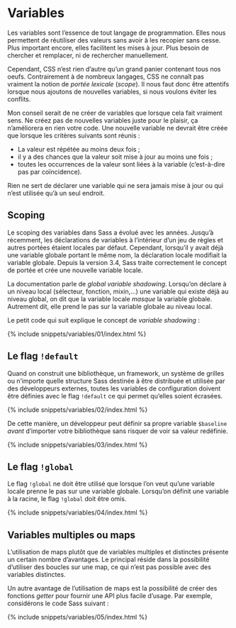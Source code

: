 
# Variables

Les variables sont l’essence de tout langage de programmation. Elles nous permettent de réutiliser des valeurs sans avoir à les recopier sans cesse. Plus important encore, elles facilitent les mises à jour. Plus besoin de chercher et remplacer, ni de rechercher manuellement.

Cependant, CSS n’est rien d’autre qu’un grand panier contenant tous nos oeufs. Contrairement à de nombreux langages, CSS ne connaît pas vraiment la notion de *portée lexicale* (*scope*). Il nous faut donc être attentifs lorsque nous ajoutons de nouvelles variables, si nous voulons éviter les conflits.

Mon conseil serait de ne créer de variables que lorsque cela fait vraiment sens. Ne créez pas de nouvelles variables juste pour le plaisir, ça n’améliorera en rien votre code. Une nouvelle variable ne devrait être créée que lorsque les critères suivants sont réunis&nbsp;:

* La valeur est répétée au moins deux fois&nbsp;;
* il y a des chances que la valeur soit mise à jour au moins une fois&nbsp;;
* toutes les occurrences de la valeur sont liées à la variable (c’est-à-dire pas par coïncidence).

Rien ne sert de déclarer une variable qui ne sera jamais mise à jour ou qui n’est utilisée qu’à un seul endroit.

## Scoping

Le scoping des variables dans Sass a évolué avec les années. Jusqu’à récemment, les déclarations de variables à l’intérieur d’un jeu de règles et autres portées étaient locales par défaut. Cependant, lorsqu’il y avait déjà une variable globale portant le même nom, la déclaration locale modifiait la variable globale. Depuis la version 3.4, Sass traite correctement le concept de portée et crée une nouvelle variable locale.

La documentation parle de *global variable shadowing*. Lorsqu’on déclare à un niveau local (sélecteur, fonction, mixin,...) une variable qui existe déjà au niveau global, on dit que la variable locale *masque* la variable globale. Autrement dit, elle prend le pas sur la variable globale au niveau local.

Le petit code qui suit explique le concept de *variable shadowing*&nbsp;:

{% include snippets/variables/01/index.html %}

## Le flag `!default`

Quand on construit une bibliothèque, un framework, un système de grilles ou n’importe quelle structure Sass destinée à être distribuée et utilisée par des développeurs externes, toutes les variables de configuration doivent être définies avec le flag `!default` ce qui permet qu’elles soient écrasées.

{% include snippets/variables/02/index.html %}

De cette manière, un développeur peut définir sa propre variable `$baseline` *avant* d’importer votre bibliothèque sans risquer de voir sa valeur redéfinie.

{% include snippets/variables/03/index.html %}

## Le flag `!global`

Le flag `!global` ne doit être utilisé que lorsque l’on veut qu’une variable locale prenne le pas sur une variable globale. Lorsqu’on définit une variable à la racine, le flag `!global` doit être omis.

{% include snippets/variables/04/index.html %}

## Variables multiples ou maps

L’utilisation de maps plutôt que de variables multiples et distinctes présente un certain nombre d’avantages. Le principal réside dans la possibilité d’utiliser des boucles sur une map, ce qui n’est pas possible avec des variables distinctes.

Un autre avantage de l’utilisation de maps est la possibilité de créer des fonctions *getter* pour fournir une API plus facile d’usage. Par exemple, considérons le code Sass suivant&nbsp;:

{% include snippets/variables/05/index.html %}
